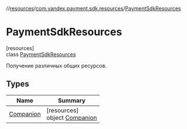 //[resources](../../../index.md)/[com.yandex.payment.sdk.resources](../index.md)/[PaymentSdkResources](index.md)

# PaymentSdkResources

[resources]\
class [PaymentSdkResources](index.md)

Получение различных общих ресурсов.

## Types

| Name | Summary |
|---|---|
| [Companion](-companion/index.md) | [resources]<br>object [Companion](-companion/index.md) |
